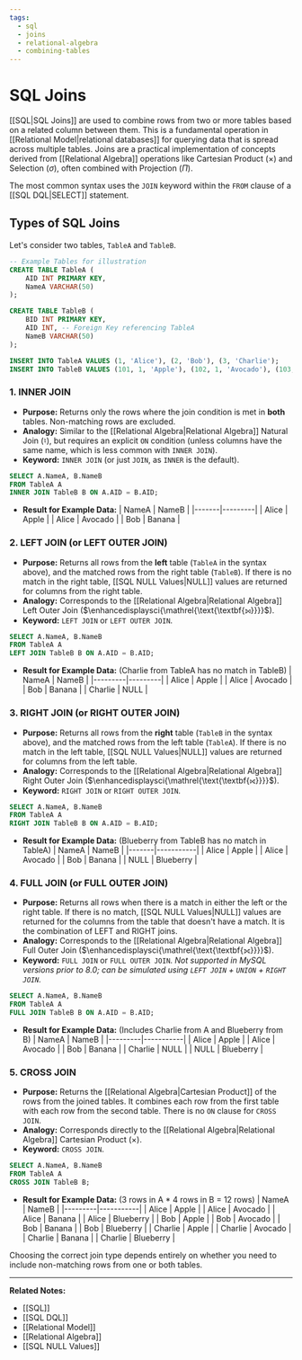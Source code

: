 ```yaml
---
tags:
  - sql
  - joins
  - relational-algebra
  - combining-tables
---
```


# SQL Joins

[[SQL|SQL Joins]] are used to combine rows from two or more tables based on a related column between them. This is a fundamental operation in [[Relational Model|relational databases]] for querying data that is spread across multiple tables. Joins are a practical implementation of concepts derived from [[Relational Algebra]] operations like Cartesian Product ($\times$) and Selection ($\sigma$), often combined with Projection ($\Pi$).

The most common syntax uses the `JOIN` keyword within the `FROM` clause of a [[SQL DQL|SELECT]] statement.

## Types of SQL Joins

Let's consider two tables, `TableA` and `TableB`.

```sql
-- Example Tables for illustration
CREATE TABLE TableA (
    AID INT PRIMARY KEY,
    NameA VARCHAR(50)
);

CREATE TABLE TableB (
    BID INT PRIMARY KEY,
    AID INT, -- Foreign Key referencing TableA
    NameB VARCHAR(50)
);

INSERT INTO TableA VALUES (1, 'Alice'), (2, 'Bob'), (3, 'Charlie');
INSERT INTO TableB VALUES (101, 1, 'Apple'), (102, 1, 'Avocado'), (103, 2, 'Banana'), (104, 4, 'Blueberry'); -- Note: AID 4 in TableB has no match in TableA
```

### 1. INNER JOIN

* **Purpose:** Returns only the rows where the join condition is met in **both** tables. Non-matching rows are excluded.
* **Analogy:** Similar to the [[Relational Algebra|Relational Algebra]] Natural Join ($\natural$), but requires an explicit `ON` condition (unless columns have the same name, which is less common with `INNER JOIN`).
* **Keyword:** `INNER JOIN` (or just `JOIN`, as `INNER` is the default).

```sql
SELECT A.NameA, B.NameB
FROM TableA A
INNER JOIN TableB B ON A.AID = B.AID;
```

* **Result for Example Data:**
    | NameA | NameB   |
    |-------|---------|
    | Alice | Apple   |
    | Alice | Avocado |
    | Bob   | Banana  |

### 2. LEFT JOIN (or LEFT OUTER JOIN)

* **Purpose:** Returns all rows from the **left** table (`TableA` in the syntax above), and the matched rows from the right table (`TableB`). If there is no match in the right table, [[SQL NULL Values|NULL]] values are returned for columns from the right table.
* **Analogy:** Corresponds to the [[Relational Algebra|Relational Algebra]] Left Outer Join ($\enhancedisplaysci{\mathrel{\text{\textbf{⟕}}}}$).
* **Keyword:** `LEFT JOIN` or `LEFT OUTER JOIN`.

```sql
SELECT A.NameA, B.NameB
FROM TableA A
LEFT JOIN TableB B ON A.AID = B.AID;
```

* **Result for Example Data:** (Charlie from TableA has no match in TableB)
    | NameA   | NameB   |
    |---------|---------|
    | Alice   | Apple   |
    | Alice   | Avocado |
    | Bob     | Banana  |
    | Charlie | NULL    |

### 3. RIGHT JOIN (or RIGHT OUTER JOIN)

* **Purpose:** Returns all rows from the **right** table (`TableB` in the syntax above), and the matched rows from the left table (`TableA`). If there is no match in the left table, [[SQL NULL Values|NULL]] values are returned for columns from the left table.
* **Analogy:** Corresponds to the [[Relational Algebra|Relational Algebra]] Right Outer Join ($\enhancedisplaysci{\mathrel{\text{\textbf{⟖}}}}$).
* **Keyword:** `RIGHT JOIN` or `RIGHT OUTER JOIN`.

```sql
SELECT A.NameA, B.NameB
FROM TableA A
RIGHT JOIN TableB B ON A.AID = B.AID;
```

* **Result for Example Data:** (Blueberry from TableB has no match in TableA)
    | NameA | NameB     |
    |-------|-----------|
    | Alice | Apple     |
    | Alice | Avocado   |
    | Bob   | Banana    |
    | NULL  | Blueberry |

### 4. FULL JOIN (or FULL OUTER JOIN)

* **Purpose:** Returns all rows when there is a match in either the left or the right table. If there is no match, [[SQL NULL Values|NULL]] values are returned for the columns from the table that doesn't have a match. It is the combination of LEFT and RIGHT joins.
* **Analogy:** Corresponds to the [[Relational Algebra|Relational Algebra]] Full Outer Join ($\enhancedisplaysci{\mathrel{\text{\textbf{⟗}}}}$).
* **Keyword:** `FULL JOIN` or `FULL OUTER JOIN`. *Not supported in MySQL versions prior to 8.0; can be simulated using `LEFT JOIN` + `UNION` + `RIGHT JOIN`.*

```sql
SELECT A.NameA, B.NameB
FROM TableA A
FULL JOIN TableB B ON A.AID = B.AID;
```

* **Result for Example Data:** (Includes Charlie from A and Blueberry from B)
    | NameA   | NameB     |
    |---------|-----------|
    | Alice   | Apple     |
    | Alice   | Avocado   |
    | Bob     | Banana    |
    | Charlie | NULL      |
    | NULL    | Blueberry |

### 5. CROSS JOIN

* **Purpose:** Returns the [[Relational Algebra|Cartesian Product]] of the rows from the joined tables. It combines each row from the first table with each row from the second table. There is no `ON` clause for `CROSS JOIN`.
* **Analogy:** Corresponds directly to the [[Relational Algebra|Relational Algebra]] Cartesian Product ($\times$).
* **Keyword:** `CROSS JOIN`.

```sql
SELECT A.NameA, B.NameB
FROM TableA A
CROSS JOIN TableB B;
```

* **Result for Example Data:** (3 rows in A * 4 rows in B = 12 rows)
    | NameA   | NameB     |
    |---------|-----------|
    | Alice   | Apple     |
    | Alice   | Avocado   |
    | Alice   | Banana    |
    | Alice   | Blueberry |
    | Bob     | Apple     |
    | Bob     | Avocado   |
    | Bob     | Banana    |
    | Bob     | Blueberry |
    | Charlie | Apple     |
    | Charlie | Avocado   |
    | Charlie | Banana    |
    | Charlie | Blueberry |

Choosing the correct join type depends entirely on whether you need to include non-matching rows from one or both tables.

---
**Related Notes:**
* [[SQL]]
* [[SQL DQL]]
* [[Relational Model]]
* [[Relational Algebra]]
* [[SQL NULL Values]]